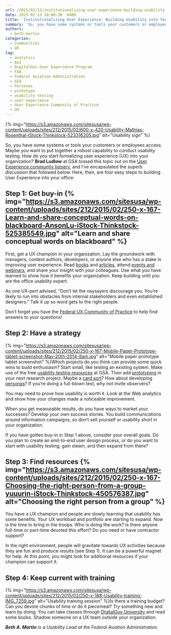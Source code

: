 ```yaml
---
url: /2015/02/13/institutionalizing-user-experience-building-usability-into-your-organization/
date: 2015-02-13 10:00:30 -0400
title: 'Institutionalizing User Experience: Building Usability into Your Organization'
summary: 'So, you have some systems or tools your customers or employees access. Maybe you want to put together a robust capability to conduct usability testing. How do you start formalizing user experience (UX) into your organization? Brad Ludlow at GSA tossed this topic out on the User Experience&nbsp;community listserv, and I&#8217;ve encapsulated the superb&nbsp;discussion that'
authors:
  - beth-martin
categories:
  - Communities
  - UX
tag:
  - analytics
  - AoI
  - DigitalGov User Experience Program
  - FAA
  - Federal Aviation Administration
  - GSA
  - Personas
  - prototype
  - usability testing
  - user experience
  - User Experience Community of Practice
  - UX
---
```


{% img="https://s3.amazonaws.com/sitesusa/wp-content/uploads/sites/212/2015/02/600-x-420-Usability-Mathias-Rosenthal-iStock-Thinkstock-523316205.jpg" alt="Usability sign" %} 

So, you have some systems or tools your customers or employees access. Maybe you want to put together a robust capability to conduct usability testing. How do you start formalizing user experience (UX) into your organization? **Brad Ludlow** at GSA tossed this topic out on the [User Experience community listserv](https://www.WHATEVER/communities/federal-user-experience-community-of-practice/), and I&#8217;ve encapsulated the superb discussion that followed below. Here, then, are four easy steps to building User Experience into your office:

## Step 1: Get buy-in {% img="https://s3.amazonaws.com/sitesusa/wp-content/uploads/sites/212/2015/02/250-x-167-Learn-and-share-conceptual-words-on-blackboard-AnsonLu-iStock-Thinkstock-525385549.jpg" alt="Learn and share conceptual words on blackboard" %} 

First, get a UX champion in your organization. Lay the groundwork with managers, content authors, developers, or anyone else who has a stake in improving user experience. Read [books](http://uxmastery.com/resources/books/) and [articles](https://www.WHATEVER/category/ux/), attend [events and webinars](https://www.WHATEVER/events/), and share your insight with your colleagues. Use what you have learned to show how it benefits your organization. Keep building until you are the office usability expert.

As one UX-pert advised, &#8220;Don’t let the naysayers discourage you. You’re likely to run into obstacles from internal stakeholders and even established designers.&#8221; Talk it up so word gets to the right people.

Don’t forget you have the [Federal UX Community of Practice](https://www.WHATEVER/communities/federal-user-experience-community-of-practice/) to help find answers to your questions!

## Step 2: Have a strategy

{% img="https://s3.amazonaws.com/sitesusa/wp-content/uploads/sites/212/2015/02/250-x-167-Mobile-Paper-Prototype-tablet-screenshot-May-20th-2014-8am.jpg" alt="Mobile paper prototype tablet screenshot" %}Which projects do you think can provide some quick wins to build enthusiasm? Start small, like testing an existing system. Make use of the free [usability testing resources](https://www.WHATEVER/resources/digitalgov-user-experience-program/) at GSA. Then add [prototyping](https://www.WHATEVER/2014/08/08/design-sketching-the-easiest-prototype-method-ever/) in your next research project. Maybe a [card sort](http://www.usability.gov/how-to-and-tools/methods/card-sorting.html)? How about developing [personas](https://www.WHATEVER/2015/01/09/personas-101/)? If you’re doing a full-blown test, why not invite observers?

You may need to prove how usability is worth it. Look at the Web analytics and show how your changes made a noticeable improvement.

When you get measurable results, do you have ways to market your successes? Develop your own success stories. You build communications around information campaigns, so don’t sell yourself or usability short in your organization.

If you have gotten buy-in in Step 1 above, consider your overall goals. Do you plan to create an end-to-end user design process, or do you want to start with usability testing, gain steam, and then expand from there?

## Step 3: Find resources {% img="https://s3.amazonaws.com/sitesusa/wp-content/uploads/sites/212/2015/02/250-x-167-Choosing-the-right-person-from-a-group-yuuurin-iStock-Thinkstock-450576387.jpg" alt="Choosing the right person from a group" %} 

You have a UX champion and people are slowly learning that usability has some benefits. Your UX workload and portfolio are starting to expand. Now is the time to bring in the troops. Who is doing the work? Is there anyone full-time or part-time devoted this effort? Do you need or have contractor support?

In the right environment, people will gravitate towards UX activities because they are fun and produce results (see Step 1). It can be a powerful magnet for help. At this point, you might look for additional resources if your champion can support it.

## Step 4: Keep current with training

{% img="https://s3.amazonaws.com/sitesusa/wp-content/uploads/sites/212/2015/02/250-x-188-Usability-training-IMG_7259.jpg" alt="Usability training session" %}Is there a training budget? Can you devote chunks of time or do it piecemeal? Try something new and learn by doing. You can take classes through [DigitalGov University](https://www.WHATEVER/digitalgov-university/) and read some books. Shadow someone on a UX team outside your organization.

_**Beth A. Martin** is a Usability Lead at the Federal Aviation Administration._